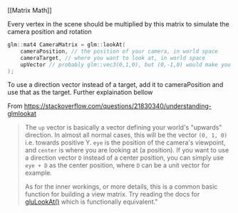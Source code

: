 [[Matrix Math]]

Every vertex in the scene should be multiplied by this matrix to simulate the camera position and rotation

```cpp
glm::mat4 CameraMatrix = glm::lookAt( 
	cameraPosition, // the position of your camera, in world space 
	cameraTarget, // where you want to look at, in world space 
	upVector // probably glm::vec3(0,1,0), but (0,-1,0) would make you looking upside-down, which can be great too
);
```

To use a direction vector instead of a target, add it to cameraPosition and use that as the target. Further explaination bellow

From https://stackoverflow.com/questions/21830340/understanding-glmlookat
> The `up` vector is basically a vector defining your world's "upwards" direction. In almost all normal cases, this will be the vector `(0, 1, 0)` i.e. towards positive Y. `eye` is the position of the camera's viewpoint, and `center` is where you are looking at (a position). If you want to use a direction vector `D` instead of a center position, you can simply use `eye + D` as the center position, where `D` can be a unit vector for example.
> 
>  As for the inner workings, or more details, this is a common basic function for building a view matrix. Try reading the docs for [gluLookAt()](http://www.opengl.org/sdk/docs/man2/xhtml/gluLookAt.xml) which is functionally equivalent."
